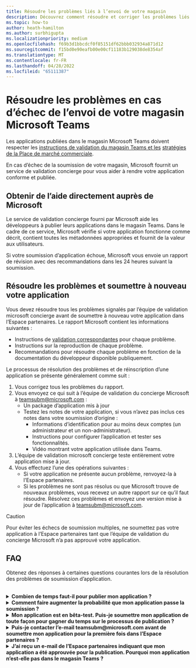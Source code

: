 ```yaml
---
title: Résoudre les problèmes liés à l’envoi de votre magasin
description: Découvrez comment résoudre et corriger les problèmes liés à votre soumission de magasin Microsoft Teams.
ms.topic: how-to
author: heath-hamilton
ms.author: surbhigupta
ms.localizationpriority: medium
ms.openlocfilehash: f69b3d1bbcdcf0f85151df62bbb032934a871d12
ms.sourcegitcommit: f15bd0e90eafb00e00cf11183b129038de8354af
ms.translationtype: MT
ms.contentlocale: fr-FR
ms.lasthandoff: 04/28/2022
ms.locfileid: "65111387"
---
```

# <a name="resolve-issues-if-your-microsoft-teams-store-submission-fails"></a>Résoudre les problèmes en cas d’échec de l’envoi de votre magasin Microsoft Teams

Les applications publiées dans le magasin Microsoft Teams doivent respecter les [instructions de validation du magasin Teams et les](~/concepts/deploy-and-publish/appsource/prepare/teams-store-validation-guidelines.md) [stratégies de la Place de marché commerciale](/legal/marketplace/certification-policies).

En cas d’échec de la soumission de votre magasin, Microsoft fournit un service de validation concierge pour vous aider à rendre votre application conforme et publiée.

## <a name="get-help-directly-from-microsoft"></a>Obtenir de l’aide directement auprès de Microsoft

Le service de validation concierge fourni par Microsoft aide les développeurs à publier leurs applications dans le magasin Teams. Dans le cadre de ce service, Microsoft vérifie si votre application fonctionne comme décrit, contient toutes les métadonnées appropriées et fournit de la valeur aux utilisateurs.

Si votre soumission d’application échoue, Microsoft vous envoie un rapport de révision avec des recommandations dans les 24 heures suivant la soumission.

## <a name="resolve-issues-and-resubmit-your-app"></a>Résoudre les problèmes et soumettre à nouveau votre application

Vous devez résoudre tous les problèmes signalés par l’équipe de validation microsoft concierge avant de soumettre à nouveau votre application dans l’Espace partenaires. Le rapport Microsoft contient les informations suivantes :

* Instructions de [validation correspondantes](~/concepts/deploy-and-publish/appsource/prepare/teams-store-validation-guidelines.md) pour chaque problème.
* Instructions sur la reproduction de chaque problème.
* Recommandations pour résoudre chaque problème en fonction de la documentation du développeur disponible publiquement.

Le processus de résolution des problèmes et de réinscription d’une application se présente généralement comme suit :

1. Vous corrigez tous les problèmes du rapport.
1. Vous envoyez ce qui suit à l’équipe de validation du concierge Microsoft à <a href="mailto:teamsubm@microsoft.com">teamsubm@microsoft.com</a> :
   * Un package d’application mis à jour
   * Testez les notes de votre application, si vous n’avez pas inclus ces notes dans votre soumission d’origine :
      * Informations d’identification pour au moins deux comptes (un administrateur et un non-administrateur).
      * Instructions pour configurer l’application et tester ses fonctionnalités.
      * Vidéo montrant votre application utilisée dans Teams.
1. L’équipe de validation microsoft concierge teste entièrement votre application mise à jour.
1. Vous effectuez l’une des opérations suivantes :
   * Si votre application ne présente aucun problème, renvoyez-la à l’Espace partenaires.
   * Si les problèmes ne sont pas résolus ou que Microsoft trouve de nouveaux problèmes, vous recevez un autre rapport sur ce qu’il faut résoudre. Résolvez ces problèmes et envoyez une version mise à jour de l’application à <a href="mailto:teamsubm@microsoft.com">teamsubm@microsoft.com</a>.

> [!CAUTION]
> Pour éviter les échecs de soumission multiples, ne soumettez pas votre application à l’Espace partenaires tant que l’équipe de validation du concierge Microsoft n’a pas approuvé votre application.

## <a name="faq"></a>FAQ

Obtenez des réponses à certaines questions courantes lors de la résolution des problèmes de soumission d’application.

<br>

<details>

<summary><b>Combien de temps faut-il pour publier mon application ?</b></summary>

Si votre soumission dans le Store n’a aucun problème, votre application sera publiée dans les 1 à 2 jours ouvrables. Si votre application échoue, une équipe de Microsoft vous fournit des recommandations pour résoudre les problèmes. Une fois que vous avez apporté ces correctifs et renvoyé une application mise à jour à cette équipe, vous serez averti dans les 24 heures si votre application est prête à publier ou a encore besoin de plus de travail.

<br>

</details>

<details>

<summary><b>Comment faire augmenter la probabilité que mon application passe la soumission ?</b></summary>

L’exécution des opérations suivantes peut aboutir à une soumission réussie :

1. Développez votre application en fonction des [instructions de conception Teams](~/concepts/design/design-teams-app-overview.md).
1. Assurez-vous que votre application respecte les [instructions de validation Teams store et les](~/concepts/deploy-and-publish/appsource/prepare/teams-store-validation-guidelines.md) stratégies de certification de la [Place de marché commerciale Microsoft](/legal/marketplace/certification-policies).
1. Testez votre package d’application avec [l’outil de validation d’application Microsoft Teams](https://dev.teams.microsoft.com/appvalidation.html).
1. [Préparez votre soumission de magasin Teams](~/concepts/deploy-and-publish/appsource/prepare/submission-checklist.md).

<br>

</details>

<details>

<summary><b>Mon application est en bêta-test. Puis-je soumettre mon application de toute façon pour gagner du temps sur le processus de publication ?</b></summary>

Non. Microsoft valide uniquement les applications prêtes pour la production.

<br>

</details>

<details>

<summary><b>Puis-je contacter l’e-mail teamsubm@microsoft.com avant de soumettre mon application pour la première fois dans l’Espace partenaires ?</b></summary>

Non. Microsoft ne commence pas à valider votre application tant que vous n’avez pas soumis votre application pour la première fois dans l’Espace partenaires.

<br>

</details>

<details>

<summary><b>J’ai reçu un e-mail de l’Espace partenaires indiquant que mon application a été approuvée pour la publication. Pourquoi mon application n’est-elle pas dans le magasin Teams ?</b></summary>

Une fois votre application approuvée, la publication prend généralement 1 à 2 jours ouvrables en fonction des fonctionnalités de l’application.Si votre application n’a pas été publiée après deux jours ouvrables, contactez <a href="mailto:teamsubm@microsoft.com">teamsubm@microsoft.com</a>.

<br>

</details>
